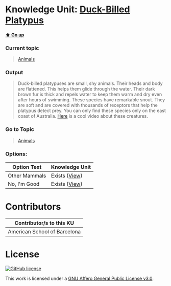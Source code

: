 # Knowledge Unit: [Duck-Billed Platypus](../../knowledge_units/animals/duck-billed-platypus.md)

#### [:arrow_up: Go up](../../topics/animals.md)
### Current topic
> [Animals](../../topics/animals.md)
### Output
> Duck-billed platypuses are small, shy animals. Their heads and body are flattened. This helps them glide through the water. Their dark brown fur is thick and repels water to keep them warm and dry even after hours of swimming. These species have remarkable snout. They are soft and are covered with thousands of receptors that help the platypus detect prey. You can only find these species only on the east coast of Australia. [Here](https://www.youtube.com/embed/b-gEx-yFz1c) is a cool video about these creatures.
### Go to Topic
> [Animals](../../topics/animals.md)

### Options: 

| Option Text | Knowledge Unit |
| - | - |  
| Other Mammals  |  Exists ([View](../../knowledge_units/animals/other-mammals.md))  |  
| No, I&#039;m Good  |  Exists ([View](../../knowledge_units/animals/no-im-good.md))  | 

# Contributors

| Contributor/s to this KU |
| - | 
| American School of Barcelona |

# License
[![GitHub license](https://img.shields.io/github/license/inbrainz/cerebro)](https://github.com/inbrainz/cerebro/blob/master/LICENSE)

This work is licensed under a [GNU Affero General Public License v3.0](https://www.gnu.org/licenses/agpl-3.0.txt).